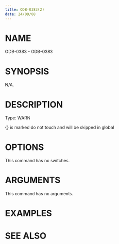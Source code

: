 ```yaml
---
title: ODB-0383(2)
date: 24/09/08
---
```


# NAME

ODB-0383 - ODB-0383

# SYNOPSIS

N/A.

# DESCRIPTION

Type: WARN

{} is marked do not touch and will be skipped in global

# OPTIONS

This command has no switches.

# ARGUMENTS

This command has no arguments.

# EXAMPLES

# SEE ALSO
